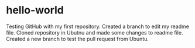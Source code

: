 # hello-world
Testing GitHub with my first repository.
Created a branch to edit my readme file.
Cloned repository in Ubutnu and made some changes to readme file.
Created a new branch to test the pull request from Ubuntu.
